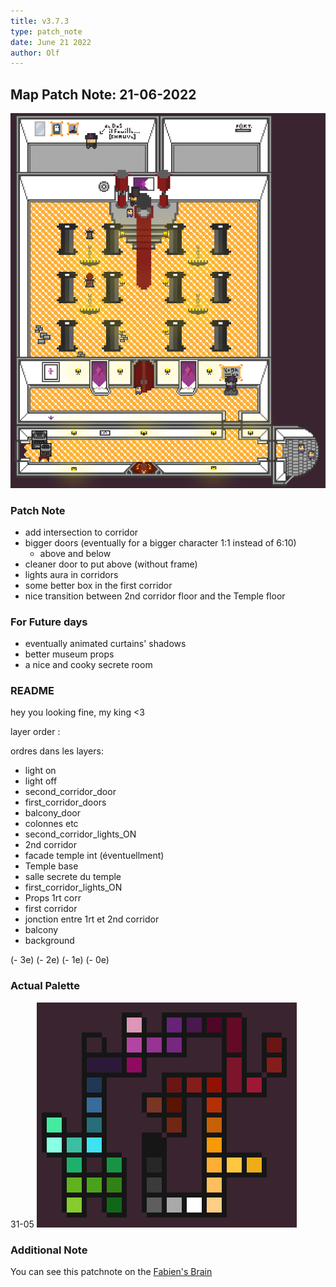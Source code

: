 ```yaml
---
title: v3.7.3
type: patch_note
date: June 21 2022
author: Olf
---
```


## Map Patch Note: 21-06-2022

![v3.7.3](../attachments/MAP/Fabinie_Castle_v3-7-3.png "Shiny !")

### Patch Note

- add intersection to corridor
- bigger doors (eventually for a bigger character 1:1 instead of 6:10)
  - above and below
- cleaner door to put above (without frame)
- lights aura in corridors
- some better box in the first corridor
- nice transition between 2nd corridor floor and the Temple floor

### For Future days

- eventually animated curtains' shadows
- better museum props
- a nice and cooky secrete room

### README

hey you looking fine, my king <3

layer order :

ordres dans les layers:

- light on
- light off
- second_corridor_door
- first_corridor_doors
- balcony_door
- colonnes etc
- second_corridor_lights_ON
- 2nd corridor
- facade temple int (éventuellment)
- Temple base
- salle secrete du temple
- first_corridor_lights_ON
- Props 1rt corr
- first corridor
- jonction entre 1rt et 2nd corridor
- balcony
- background

(- 3e)
(- 2e)
(- 1e)
(- 0e)

### Actual Palette

31-05
![Palette_v3-6](../attachments/MAP/Other/palette%20FTO%20v3-6.png "Small change in purple and brown")

### Additional Note

You can see this patchnote on the [Fabien's Brain](https://github.com/Wabtey/FABIENs_Brain)
